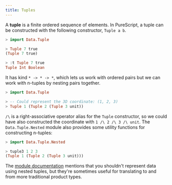 ```yaml
---
title: Tuples
---
```


A **tuple** is a finite ordered sequence of elements. In PureScript, a tuple
can be constructed with the following constructor, `Tuple a b`.

``` purescript
> import Data.Tuple

> Tuple 7 true
(Tuple 7 true)

> :t Tuple 7 true
Tuple Int Boolean
```

It has kind `* -> * -> *`, which lets us work with ordered pairs but we can
work with n-tuples by nesting pairs together.

``` purescript
> import Data.Tuple

> -- Could represent the 3D coordinate: (1, 2, 3)
> Tuple 1 (Tuple 2 (Tuple 3 unit))
```

`/\` is a right-associative operator alias for the `Tuple` constructor, so we
could have also constructed the coordinate with `1 /\ 2 /\ 3 /\ unit`.  The
`Data.Tuple.Nested` module also provides some utility functions for
constructing n-tuples:

``` purescript
> import Data.Tuple.Nested

> tuple3 1 2 3
(Tuple 1 (Tuple 2 (Tuple 3 unit)))
```

The [module documentation] mentions that you shouldn't represent data using
nested tuples, but they're sometimes useful for translating to and from more
traditional product types.

<!-- References -->
[module documentation]: https://pursuit.purescript.org/packages/purescript-tuples/4.1.0
